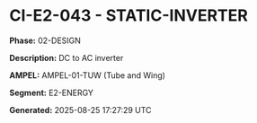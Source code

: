 # CI-E2-043 - STATIC-INVERTER

**Phase:** 02-DESIGN

**Description:** DC to AC inverter

**AMPEL:** AMPEL-01-TUW (Tube and Wing)

**Segment:** E2-ENERGY

**Generated:** 2025-08-25 17:27:29 UTC
